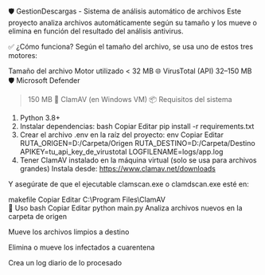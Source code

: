 🛡️ GestionDescargas - Sistema de análisis automático de archivos
Este proyecto analiza archivos automáticamente según su tamaño y los mueve o elimina en función del resultado del análisis antivirus.

✅ ¿Cómo funciona?
Según el tamaño del archivo, se usa uno de estos tres motores:


Tamaño del archivo	Motor utilizado
< 32 MB	🌐 VirusTotal (API)
32–150 MB	🛡️ Microsoft Defender
> 150 MB	🐚 ClamAV (en Windows VM)
📦 Requisitos del sistema
1. Python 3.8+
2. Instalar dependencias:
bash
Copiar
Editar
pip install -r requirements.txt
3. Crear el archivo .env en la raíz del proyecto:
env
Copiar
Editar
RUTA_ORIGEN=D:/Carpeta/Origen
RUTA_DESTINO=D:/Carpeta/Destino
APIKEY=tu_api_key_de_virustotal
LOGFILENAME=logs/app.log
4. Tener ClamAV instalado en la máquina virtual (solo se usa para archivos grandes)
Instala desde: https://www.clamav.net/downloads

Y asegúrate de que el ejecutable clamscan.exe o clamdscan.exe esté en:

makefile
Copiar
Editar
C:\Program Files\ClamAV\
🚀 Uso
bash
Copiar
Editar
python main.py
Analiza archivos nuevos en la carpeta de origen

Mueve los archivos limpios a destino

Elimina o mueve los infectados a cuarentena

Crea un log diario de lo procesado
 
